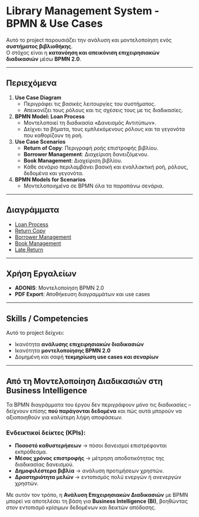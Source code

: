 # Library Management System - BPMN & Use Cases

Αυτό το project παρουσιάζει την ανάλυση και μοντελοποίηση ενός **συστήματος βιβλιοθήκης**.  
Ο στόχος είναι η **κατανόηση και απεικόνιση επιχειρησιακών διαδικασιών** μέσω **BPMN 2.0**.

---

## Περιεχόμενα

1. **Use Case Diagram**
   - Περιγράφει τις βασικές λειτουργίες του συστήματος.
   - Απεικονίζει τους ρόλους και τις σχέσεις τους με τις διαδικασίες.
2. **BPMN Model: Loan Process**
   - Μοντελοποιεί τη διαδικασία «Δανεισμός Αντιτύπων».
   - Δείχνει τα βήματα, τους εμπλεκόμενους ρόλους και τα γεγονότα που καθορίζουν τη ροή.
3. **Use Case Scenarios**
   - **Return of Copy**: Περιγραφή ροής επιστροφής βιβλίου.
   - **Borrower Management**: Διαχείριση δανειζόμενου.
   - **Book Management**: Διαχείριση βιβλίου.
   - Κάθε σενάριο περιλαμβάνει βασική και εναλλακτική ροή, ρόλους, δεδομένα και γεγονότα.
4. **BPMN Models for Scenarios**
   - Μοντελοποιημένα σε BPMN όλα τα παραπάνω σενάρια.

---

## Διαγράμματα

- [Loan Process](Diagrams/Loan_Process.pdf)
- [Return Copy](Diagrams/Return_Copy.pdf)
- [Borrower Management](Diagrams/Borrower_Management.pdf)
- [Book Management](Diagrams/Book_Management.pdf)
- [Late Return](Diagrams/Late_Return.pdf)

---

## Χρήση Εργαλείων

- **ADONIS**: Μοντελοποίηση BPMN 2.0
- **PDF Export**: Αποθήκευση διαγραμμάτων και use cases

---

## Skills / Competencies

Αυτό το project δείχνει:

- Ικανότητα **ανάλυσης επιχειρησιακών διαδικασιών**
- Ικανότητα **μοντελοποίησης BPMN 2.0**
- Δομημένη και σαφή **τεκμηρίωση use cases και σεναρίων**

---

## Από τη Μοντελοποίηση Διαδικασιών στη Business Intelligence

Τα BPMN διαγράμματα του έργου δεν περιγράφουν μόνο τις διαδικασίες – δείχνουν επίσης **πού παράγονται δεδομένα** και πώς αυτά μπορούν να αξιοποιηθούν για καλύτερη λήψη αποφάσεων.  

### Ενδεικτικοί δείκτες (KPIs):
- **Ποσοστό καθυστερήσεων** → πόσοι δανεισμοί επιστρέφονται εκπρόθεσμα.  
- **Μέσος χρόνος επιστροφής** → μέτρηση αποδοτικότητας της διαδικασίας δανεισμού.  
- **Δημοφιλέστερα βιβλία** → ανάλυση προτιμήσεων χρηστών.  
- **Δραστηριότητα μελών** → εντοπισμός πολύ ενεργών ή ανενεργών χρηστών.  

Με αυτόν τον τρόπο, η **Ανάλυση Επιχειρησιακών Διαδικασιών** με BPMN μπορεί να αποτελέσει τη βάση για **Business Intelligence (BI)**, βοηθώντας στον εντοπισμό κρίσιμων δεδομένων και δεικτών απόδοσης.  
